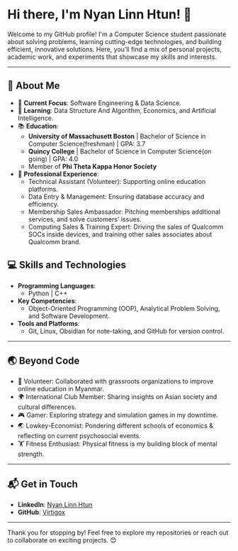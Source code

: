 # Hi there, I'm Nyan Linn Htun! 👋

Welcome to my GitHub profile! I'm a Computer Science student passionate about solving problems, learning cutting-edge technologies, and building efficient, innovative solutions. Here, you’ll find a mix of personal projects, academic work, and experiments that showcase my skills and interests.

---

## 🌟 About Me

- 🔭 **Current Focus**: Software Engineering & Data Science.
- 🌱 **Learning**: Data Structure And Algorithm, Economics, and Artificial Intelligence.
- 📚 **Education**:
  - **University of Massachusett Boston** | Bachelor of Science in Computer Science(freshman) | GPA: 3.7  
  - **Quincy College** | Bachelor of Science in Computer Science(on going) | GPA: 4.0  
  - Member of **Phi Theta Kappa Honor Society**
- 💼 **Professional Experience**:  
  - Technical Assistant (Volunteer): Supporting online education platforms.  
  - Data Entry & Management: Ensuring database accuracy and efficiency.  
  - Membership Sales Ambassador: Pitching memberships additional services, and solve customers' issues.
  - Computing Sales & Training Expert: Driving the sales of Qualcomm SOCs inside devices, and training other sales associates about Qualcomm brand.


## 💻 Skills and Technologies

- **Programming Languages**:  
  - Python | C++ 
- **Key Competencies**:  
  - Object-Oriented Programming (OOP), Analytical Problem Solving, and Software Development.  
- **Tools and Platforms**:  
  - Git, Linux, Obsidian for note-taking, and GitHub for version control.  

---


## 🌏 Beyond Code

- 🏫 Volunteer: Collaborated with grassroots organizations to improve online education in Myanmar.  
- 🌍 International Club Member: Sharing insights on Asian society and cultural differences.  
- 🎮 Gamer: Exploring strategy and simulation games in my downtime.
- 🌏 Lowkey-Economist: Pondering different schools of economics & reflecting on current psychosocial events.
- 🏋 Fitness Enthusiast: Physical fitness is my building block of mental strength.

---

## 📬 Get in Touch

- **LinkedIn**: [Nyan Linn Htun](https://www.linkedin.com/in/nyan-linn-htun-53a488251/)  
- **GitHub**: [Virtigox](https://github.com/Virtigox)

---

Thank you for stopping by! Feel free to explore my repositories or reach out to collaborate on exciting projects. 😊
